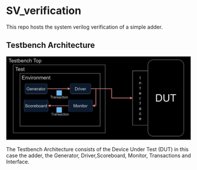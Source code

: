 # SV_verification
This repo hosts the system verilog verification of a simple adder.

## Testbench Architecture
![alt text](/docs/images/SV_Testbench.jpg)

The Testbench Architecture consists of the Device Under Test (DUT) in this case the adder, the Generator, Driver,Scoreboard, Monitor, Transactions and Interface.
